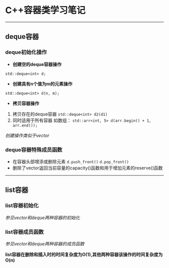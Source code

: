 # C++容器类学习笔记
****
## deque容器

### deque初始化操作

- **创建空的deque容器操作**

`std::deque<int> d;`

- **创建具有n个值为m的元素操作**

`std::deque<int> d(n, m);`

- **拷贝容器操作**

1. 拷贝存在的deque容器
`std::deque<int> d2(d1)`
2. 同时适用于所有容器
如数组：
`std::arr<int, 5> d(arr.begin() + 1, arr.end());`

*创建操作类似于vector*

### deque容器特殊成员函数
- 在容器头部增添或删除元素
`d.push_front()`
`d.pop_front()`
- 删除了vector返回当前容量的capacity()函数和用于增加元素的reserve()函数
  
****

## list容器

### list容器初始化

*参见vector和deque两种容器的初始化*

### list容器成员函数

*参见vector和deque两种容器的成员函数*

**list容器在删除和插入时的时间复杂度为O(1),其他两种容器该操作的时间复杂度为O(n)**
